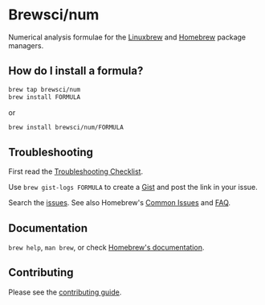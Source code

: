 # Brewsci/num

Numerical analysis formulae for the [Linuxbrew](http://linuxbrew.sh) and [Homebrew](https://brew.sh) package managers.

## How do I install a formula?

```sh
brew tap brewsci/num
brew install FORMULA
```

or

```sh
brew install brewsci/num/FORMULA
```

## Troubleshooting

First read the [Troubleshooting Checklist](http://docs.brew.sh/Troubleshooting.html).

Use `brew gist-logs FORMULA` to create a [Gist](https://gist.github.com/) and post the link in your issue.

Search the [issues](https://github.com/brewsci/homebrew-num/issues?q=). See also Homebrew's [Common Issues](https://docs.brew.sh/Common-Issues.html) and [FAQ](https://docs.brew.sh/FAQ.html).

## Documentation

`brew help`, `man brew`, or check [Homebrew's documentation](https://docs.brew.sh).

## Contributing

Please see the [contributing guide](https://github.com/brewsci/homebrew-num/blob/master/CONTRIBUTING.md).

